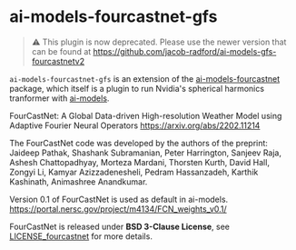 # ai-models-fourcastnet-gfs

>
> :warning: This plugin is now deprecated. Please use the newer version that can be found at https://github.com/jacob-radford/ai-models-gfs-fourcastnetv2
> 

`ai-models-fourcastnet-gfs` is an extension of the [ai-models-fourcastnet](https://github.com/ecmwf-lab/ai-models-fourcastnet) package, which itself is a plugin to run Nvidia's spherical harmonics tranformer with [ai-models](https://github.com/ecmwf-lab/ai-models).

FourCastNet: A Global Data-driven High-resolution Weather Model using Adaptive Fourier Neural Operators
https://arxiv.org/abs/2202.11214

The FourCastNet code was developed by the authors of the preprint: Jaideep Pathak, Shashank Subramanian, Peter Harrington, Sanjeev Raja, Ashesh Chattopadhyay, Morteza Mardani, Thorsten Kurth, David Hall, Zongyi Li, Kamyar Azizzadenesheli, Pedram Hassanzadeh, Karthik Kashinath, Animashree Anandkumar.

Version 0.1 of FourCastNet is used as default in ai-models.
https://portal.nersc.gov/project/m4134/FCN_weights_v0.1/

FourCastNet is released under **BSD 3-Clause License**, see [LICENSE_fourcastnet](LICENSE_fourcastnet) for more details.
